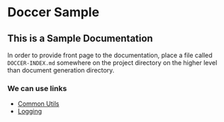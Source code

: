 # Doccer Sample

## This is a Sample Documentation

In order to provide front page to the documentation, place a file called
`DOCCER-INDEX.md` somewhere on the project directory on the higher level
than document generation directory.

### We can use links
* [Common Utils](modules/abacus_common_src_utils.html)
* [Logging](modules/abacus_common_src_logging.html)
